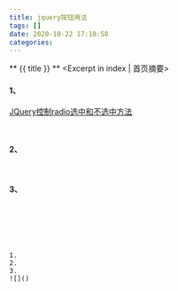 ```yaml
---
title: jquery按钮用法
tags: []
date: 2020-10-22 17:10:58
categories:
---
```

** {{ title }} ** <Excerpt in index | 首页摘要>


<!-- more -->

#### 1、

[JQuery控制radio选中和不选中方法](https://blog.csdn.net/maple0102/article/details/87892775)

```java

```

```java

```
[]()

#### 2、
```java

```

```java

```
[]()

#### 3、


```java

```

```java

```
[]()
```




1. 
2. 
3. 
![]()